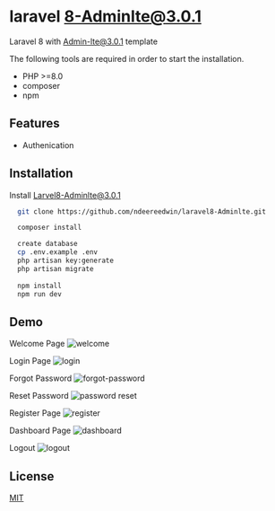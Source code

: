 # laravel 8-Adminlte@3.0.1
Laravel 8 with Admin-lte@3.0.1 template 

The following tools are required in order to start the installation.

- PHP >=8.0
- composer
- npm


## Features

- Authenication
  
## Installation 

Install Larvel8-Adminlte@3.0.1

```bash 
  git clone https://github.com/ndeereedwin/laravel8-Adminlte.git

  composer install

  create database
  cp .env.example .env
  php artisan key:generate
  php artisan migrate
  
  npm install
  npm run dev

```
    
## Demo

Welcome Page
![welcome](https://user-images.githubusercontent.com/26022397/136955281-235a828a-4d6a-4b8d-be47-482b571f39a4.PNG)

Login Page
![login](https://user-images.githubusercontent.com/26022397/136955326-6d4164aa-fb1c-429f-b11e-99355a59ec18.PNG)

Forgot Password
![forgot-password](https://user-images.githubusercontent.com/26022397/136955365-4748ae99-9fd9-4444-9821-121033f1fffd.PNG)

Reset Password
![password reset](https://user-images.githubusercontent.com/26022397/136971913-9671714f-26eb-490a-b18f-26e1254e5436.PNG)

Register Page
![register](https://user-images.githubusercontent.com/26022397/136955460-81950a7e-0c26-4e7d-a411-7696a761b87f.PNG)

Dashboard Page
![dashboard](https://user-images.githubusercontent.com/26022397/136955497-68f9c066-3f2a-4910-99fd-01e5014905a0.PNG)

Logout
![logout](https://user-images.githubusercontent.com/26022397/136955780-590fdfb3-26d7-408b-98b5-168969120558.PNG)


## License

[MIT](https://choosealicense.com/licenses/mit/)


  

